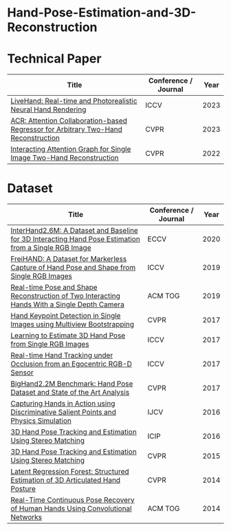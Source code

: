 # Hand-Pose-Estimation-and-3D-Reconstruction
# Technical Paper
| Title                                                      | Conference / Journal                                                      | Year  |
| ------------------------------------------------------------ | -------------------------------- | ---------- |
| [LiveHand: Real-time and Photorealistic Neural Hand Rendering](https://arxiv.org/abs/2302.07672) | ICCV | 2023 |
| [ACR: Attention Collaboration-based Regressor for Arbitrary Two-Hand Reconstruction](https://arxiv.org/abs/2303.05938) | CVPR | 2023 |
| [Interacting Attention Graph for Single Image Two-Hand Reconstruction](https://arxiv.org/abs/2203.09364) | CVPR | 2022 |

# Dataset
| Title                                                      | Conference / Journal                                                      | Year  |
| ------------------------------------------------------------ | -------------------------------- | ---------- |
| [InterHand2.6M: A Dataset and Baseline for 3D Interacting Hand Pose Estimation from a Single RGB Image](https://arxiv.org/abs/2008.09309) | ECCV | 2020 |
| [FreiHAND: A Dataset for Markerless Capture of Hand Pose and Shape from Single RGB Images](https://arxiv.org/abs/1909.04349) | ICCV | 2019 |
| [Real-time Pose and Shape Reconstruction of Two Interacting Hands With a Single Depth Camera](https://arxiv.org/abs/2106.08059) | ACM TOG | 2019 |
| [Hand Keypoint Detection in Single Images using Multiview Bootstrapping](https://arxiv.org/abs/1704.07809) | CVPR | 2017 |
| [Learning to Estimate 3D Hand Pose from Single RGB Images](https://arxiv.org/abs/1705.01389) | ICCV | 2017 |
| [Real-time Hand Tracking under Occlusion from an Egocentric RGB-D Sensor](https://arxiv.org/abs/1704.02201) | ICCV | 2017 |
| [BigHand2.2M Benchmark: Hand Pose Dataset and State of the Art Analysis](https://openaccess.thecvf.com/content_cvpr_2017/papers/Yuan_BigHand2.2M_Benchmark_Hand_CVPR_2017_paper.pdf) | CVPR | 2017 |
| [Capturing Hands in Action using Discriminative Salient Points and Physics Simulation](https://arxiv.org/abs/1506.02178) | IJCV | 2016 |
| [3D Hand Pose Tracking and Estimation Using Stereo Matching](https://arxiv.org/abs/1610.07214) | ICIP | 2016 |
| [3D Hand Pose Tracking and Estimation Using Stereo Matching]() | CVPR | 2015 |
| [Latent Regression Forest: Structured Estimation of 3D Articulated Hand Posture](https://openaccess.thecvf.com/content_cvpr_2014/papers/Tang_Latent_Regression_Forest_2014_CVPR_paper.pdf) | CVPR | 2014 |
| [Real-Time Continuous Pose Recovery of Human Hands Using Convolutional Networks](https://dl.acm.org/doi/10.1145/2629500) | ACM TOG | 2014 |
